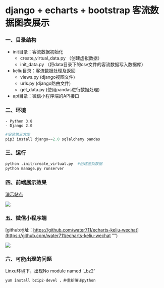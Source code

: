 # django + echarts + bootstrap 客流数据图表展示
### 一、目录结构  
* init目录：客流数据初始化  
    - create_virtual_data.py （创建虚拟数据）  
    - init_data.py （将data目录下的csv文件的客流数据写入数据库）
* keliu目录：客流数据处理及返回
    - views.py (django视图文件)
    - urls.py (django路由文件)
    - get_data.py (使用pandas进行数据处理)
* api目录：微信小程序端的API接口

### 二、环境
    - Python 3.8
    - Django 2.0

```python
#安装第三方库
pip3 install django==2.0 sqlalchemy pandas
```

### 三、运行
```python
python .init/create_virtual.py  #创建虚拟数据
python manage.py runserver
```

### 四、前端展示效果
[演示站点](http://demo.caizhenwei.top/ "")  

<img src="http://qiniu.caizhenwei.top/demo2020-07-28.gif" />

### 五、微信小程序端
[github地址：https://github.com/water711/echarts-keliu-wechat](https://github.com/water711/echarts-keliu-wechat "") 

<img src="http://qiniu.caizhenwei.top/wp-content/uploads/2020/07/%E6%89%8B%E6%9C%BAQQ%E8%A7%86%E9%A2%91_2020080621074100_00_01-00_00_21.gif" />

### 六、可能出现的问题  
Linxu环境下，出现No module named '_bz2'  
```python
yum install bzip2-devel ，并重新编译python
```
